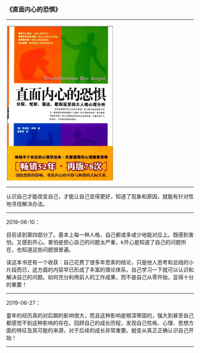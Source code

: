 ### 《直面内心的恐惧》

---

![](/assets/zhi-mian-nei-xin-de-kong-ju-little.png)

---

认识自己才能改变自己，才能让自己变得更好，知道了现象和原因，就能有针对性地寻找解决办法。

---

2019-06-10：

目前读到第四部分了。基本上每一种人格，自己都或多或少地能对应上。既感到害怕，又感到开心。害怕是担心自己的问题太严重，k开心是知道了自己的问题所在，也知道这些问题很普遍。

读这本书还有一个收获：自己花费了很多年思索的结论，只是他人思考和总结的小片段而已，这方面的内容早已形成了丰富的理论体系，自己学习一下就可以认识和解决自己的问题。如何充分利用前人的工作成果，而不是自己从零开始，显得十分的重要！

---

2019-06-27：

童年的经历真的对后期的影响很大，而且这种影响是根深蒂固的，强大到甚至自己都感觉不到这种影响的存在。回顾自己的成长历程，发现自己性格、心理、思想方面的特征及其可能的来源，对于后续的成长非常重要。蜕变从真正正确认识自己开始！

---

